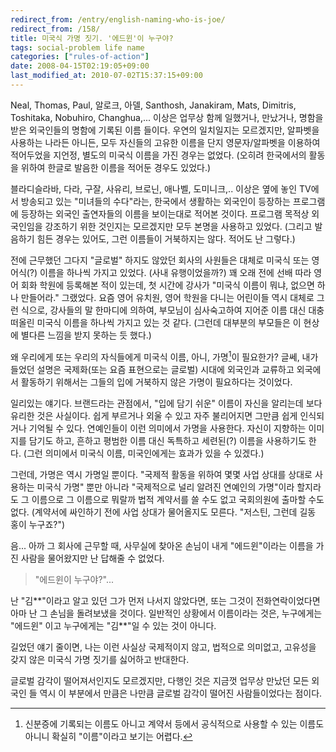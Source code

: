 ```yaml
---
redirect_from: /entry/english-naming-who-is-joe/
redirect_from: /158/
title: 미국식 가명 짓기. '에드윈'이 누구야?
tags: social-problem life name
categories: ["rules-of-action"]
date: 2008-04-15T02:19:05+09:00
last_modified_at: 2010-07-02T15:37:15+09:00
---
```

Neal, Thomas, Paul, 알로크, 아델, Santhosh, Janakiram, Mats, Dimitris,
Toshitaka, Nobuhiro, Changhua,...  이상은 업무상 함께 일했거나, 만났거나,
명함을 받은 외국인들의 명함에 기록된 이름 들이다. 우연의 일치일지는
모르겠지만, 알파벳을 사용하는 나라든 아니든, 모두 자신들의 고유한 이름을
단지 영문자/알파벳을 이용하여 적어두었을 지언정, 별도의 미국식 이름을 가진
경우는 없었다. (오히려 한국에서의 활동을 위하여 한글로 발음한 이름을
적어둔 경우도 있었다.)

블라디슬라바, 다라, 구잘, 사유리, 브로닌, 애나벨, 도미니크,.. 이상은 옆에
놓인 TV에서 방송되고 있는 "미녀들의 수다"라는, 한국에서 생활하는 외국인이
등장하는 프로그램에 등장하는 외국인 출연자들의 이름을 보이는대로 적어본
것이다. 프로그램 목적상 외국인임을 강조하기 위한 것인지는 모르겠지만 모두
본명을 사용하고 있었다. (그리고 발음하기 힘든 경우는 있어도, 그런 이름들이
거북하지는 않다. 적어도 난 그렇다.)

전에 근무했던 그다지 "글로벌" 하지도 않았던 회사의 사원들은 대체로 미국식
또는 영어식(?) 이름을 하나씩 가지고 있었다. (사내 유행이었을까?) 꽤 오래
전에 선배 따라 영어 회화 학원에 등록해본 적이 있는데, 첫 시간에 강사가
"미국식 이름이 뭐냐, 없으면 하나 만들어라." 그랬었다. 요즘 영어 유치원,
영어 학원을 다니는 어린이들 역시 대체로 그런 식으로, 강사들의 말 한마디에
의하여, 부모님이 심사숙고하여 지어준 이름 대신 대충 떠올린 미국식 이름을
하나씩 가지고 있는 것 같다. (그런데 대부분의 부모들은 이 현상에 별다른
느낌을 받지 못하는 듯 했다.)

왜 우리에게 또는 우리의 자식들에게 미국식 이름, 아니, 가명[^1]이 필요한가?
글쎄, 내가 들었던 설명은 국제화(또는 요즘 표현으로는 글로벌) 시대에 외국인과
교류하고 외국에서 활동하기 위해서는 그들의 입에 거북하지 않은 가명이
필요하다는 것이었다.

[^1]: 신분증에 기록되는 이름도 아니고 계약서 등에서 공식적으로 사용할 수
      있는 이름도 아니니 확실히 "이름"이라고 보기는 어렵다.

일리있는 얘기다. 브랜드라는 관점에서, "입에 담기 쉬운" 이름이 자신을
알리는데 보다 유리한 것은 사실이다. 쉽게 부르거나 외울 수 있고 자주
불리어지면 그만큼 쉽게 인식되거나 기억될 수 있다. 연예인들이 이런 의미에서
가명을 사용한다. 자신이 지향하는 이미지를 담기도 하고, 흔하고 평범한 이름
대신 독특하고 세련된(?) 이름을 사용하기도 한다. (그런 의미에서 미국식
이름, 미국인에게는 효과가 있을 수 있겠다.)

그런데, 가명은 역시 가명일 뿐이다. "국제적 활동을 위하여 몇몇 사업 상대를
상대로 사용하는 미국식 가명" 뿐만 아니라 "국제적으로 널리 알려진 연예인의
가명"이라 할지라도 그 이름으로 그 이름으로 뭐랄까 법적 계약서를 쓸 수도
없고 국회의원에 출마할 수도 없다. (계약서에 싸인하기 전에 사업 상대가
물어올지도 모른다. "저스틴, 그런데 길동 홍이 누구죠?")

음... 아까 그 회사에 근무할 때, 사무실에 찾아온 손님이 내게 "에드윈"이라는
이름을 가진 사람을 물어왔지만 난 답해줄 수 없었다.

> "에드윈이 누구야?"...

난 "김\*\*"이라고 알고 있던 그가 먼저 나서지 않았다면, 또는 그것이
전화연락이었다면 아마 난 그 손님을 돌려보냈을 것이다. 일반적인 상황에서
이름이라는 것은, 누구에게는 "에드윈" 이고 누구에게는 "김\*\*"일 수 있는
것이 아니다.

길었던 얘기 줄이면, 나는 이런 사실상 국제적이지 않고, 법적으로 의미없고,
고유성을 갖지 않은 미국식 가명 짓기를 싫어하고 반대한다.

글로벌 감각이 떨어져서인지도 모르겠지만, 다행인 것은 지금껏 업무상 만났던
모든 외국인 들 역시 이 부분에서 만큼은 나만큼 글로벌 감각이 떨어진
사람들이었다는 점이다.


